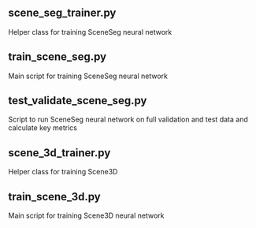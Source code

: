 ## scene_seg_trainer.py

Helper class for training SceneSeg neural network

## train_scene_seg.py

Main script for training SceneSeg neural network

## test_validate_scene_seg.py

Script to run SceneSeg neural network on full validation and test data and calculate key metrics

## scene_3d_trainer.py

Helper class for training Scene3D

## train_scene_3d.py

Main script for training Scene3D neural network
